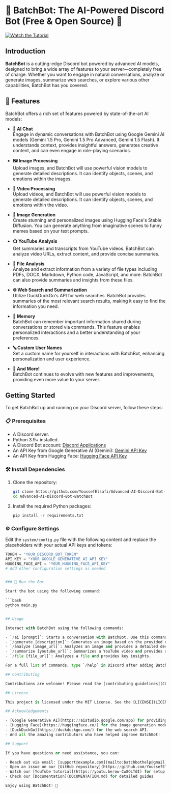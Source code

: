 # 🌌 BatchBot: The AI-Powered Discord Bot (Free & Open Source) 🚀

[![Watch the Tutorial](https://img.shields.io/badge/Watch%20Tutorial-%F0%9F%93%BA-red)](https://youtu.be/ow-Cw8OLTdI)

## Introduction

**BatchBot** is a cutting-edge Discord bot powered by advanced AI models, designed to bring a wide array of features to your server—completely free of charge. Whether you want to engage in natural conversations, analyze or generate images, summarize web searches, or explore various other capabilities, BatchBot has you covered.

## 🌟 Features

BatchBot offers a rich set of features powered by state-of-the-art AI models:

- **🤖 AI Chat**  
  Engage in dynamic conversations with BatchBot using Google Gemini AI models (Gemini 1.5 Pro, Gemini 1.5 Pro Advanced, Gemini 1.5 Flash). It understands context, provides insightful answers, generates creative content, and can even engage in role-playing scenarios.

- **🖼️ Image Processing**  
  Upload images, and BatchBot will use powerful vision models to generate detailed descriptions. It can identify objects, scenes, and emotions within the images.

- **🎥 Video Processing**  
  Upload videos, and BatchBot will use powerful vision models to generate detailed descriptions. It can identify objects, scenes, and emotions within the video.

- **🎨 Image Generation**  
  Create stunning and personalized images using Hugging Face's Stable Diffusion. You can generate anything from imaginative scenes to funny memes based on your text prompts.

- **📺 YouTube Analysis**  
  Get summaries and transcripts from YouTube videos. BatchBot can analyze video URLs, extract content, and provide concise summaries.

- **📂 File Analysis**  
  Analyze and extract information from a variety of file types including PDFs, DOCX, Markdown, Python code, JavaScript, and more. BatchBot can also provide summaries and insights from these files.

- **🌐 Web Search and Summarization**  
  Utilize DuckDuckGo's API for web searches. BatchBot provides summaries of the most relevant search results, making it easy to find the information you need.

- **🧠 Memory**  
  BatchBot can remember important information shared during conversations or stored via commands. This feature enables personalized interactions and a better understanding of your preferences.

- **🔤 Custom User Names**  
  Set a custom name for yourself in interactions with BatchBot, enhancing personalization and user experience.

- **🚀 And More!**  
  BatchBot continues to evolve with new features and improvements, providing even more value to your server.

## Getting Started

To get BatchBot up and running on your Discord server, follow these steps:

### 📋 Prerequisites

- A Discord server.
- Python 3.9+ installed.
- A Discord Bot account: [Discord Applications](https://discord.com/developers/applications) 
- An API Key from Google Generative AI (Gemini): [Gemini API Key](https://aistudio.google.com/app/apikey)
- An API Key from Hugging Face: [Hugging Face API Key](https://huggingface.co/settings/tokens)

### 🛠️ Install Dependencies

1. Clone the repository:

   ```bash
   git clone https://github.com/YoussefElsafi/Advanced-AI-Discord-Bot-BatchBot.git
   cd Advanced-AI-Discord-Bot-BatchBot
   

2. Install the required Python packages:

   ```bash
   pip install -r requirements.txt
   

### ⚙️ Configure Settings

Edit the `system/config.py` file with the following content and replace the placeholders with your actual API keys and tokens:

```python
TOKEN = "YOUR_DISCORD_BOT_TOKEN"
API_KEY = "YOUR_GOOGLE_GENERATIVE_AI_API_KEY"
HUGGING_FACE_API = "YOUR_HUGGING_FACE_API_KEY"
# Add other configuration settings as needed


### 🚀 Run the Bot

Start the bot using the following command:

```bash
python main.py


## Usage

Interact with BatchBot using the following commands:

- `/ai [prompt]`: Starts a conversation with BatchBot. Use this command for any text-based prompt.
- `/generate [description]`: Generates an image based on the provided description.
- `/analyze [image_url]`: Analyzes an image and provides a detailed description.
- `/summarize [youtube_url]`: Summarizes a YouTube video and provides a transcript.
- `/file [file_url]`: Analyzes a file and provides key insights.

For a full list of commands, type `/help` in Discord after adding BatchBot to your server.

## Contributing

Contributions are welcome! Please read the [contributing guidelines](CONTRIBUTING.md) before submitting a pull request.

## License

This project is licensed under the MIT License. See the [LICENSE](LICENSE) file for more information.

## Acknowledgements

- [Google Generative AI](https://aistudio.google.com/app) for providing the advanced AI models.
- [Hugging Face](https://huggingface.co/) for the image generation models.
- [DuckDuckGo](https://duckduckgo.com/) for the web search API.
- And all the amazing contributors who have helped improve BatchBot!

## Support

If you have questions or need assistance, you can:

- Reach out via email: [support@example.com](mailto:batchbothelp@gmail.com)
- Open an issue on our [GitHub repository](https://github.com/YoussefElsafi/Advanced-AI-Discord-Bot-BatchBot/issues)
- Watch our [YouTube tutorial](https://youtu.be/ow-Cw8OLTdI) for setup instructions
- Check our [Documentation](DOCUMENTATION.md) for detailed guides

Enjoy using BatchBot! 🚀
